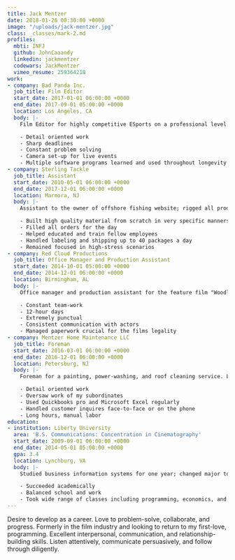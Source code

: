 ```yaml
---
title: Jack Mentzer
date: 2018-01-26 00:30:00 +0000
image: "/uploads/jack-mentzer.jpg"
class: _classes/mark-2.md
profiles:
  mbti: INFJ
  github: JohnCaaandy
  linkedin: jackmentzer
  codewars: JackMentzer
  vimeo_resume: 259364218
work:
- company: Bad Panda Inc.
  job_title: Film Editor
  start_date: 2017-01-01 06:00:00 +0000
  end_date: 2017-09-01 05:00:00 +0000
  location: Los Angeles, CA
  body: |-
    Film Editor for highly competitive ESports on a professional level. Edited tournaments, interviews, live events, and in-game footage using Adobe Premiere Pro.

    - Detail oriented work
    - Sharp deadlines
    - Constant problem solving
    - Camera set-up for live events
    - Multiple software programs learned and used throughout longevity
- company: Sterling Tackle
  job_title: Assistant
  start_date: 2010-05-01 06:00:00 +0000
  end_date: 2017-12-01 06:00:00 +0000
  location: Marmora, NJ
  body: |-
    Assistant to the owner of offshore fishing website; rigged all production lures and processed orders, shipped orders, and maintained inventory.

    - Built high quality material from scratch in very specific manners
    - Filled all orders for the day
    - Helped educated and train fellow employees
    - Handled labeling and shipping up to 40 packages a day
    - Remained focused in high-stress scenarios
- company: Red Cloud Productions
  job_title: Office Manager and Production Assistant
  start_date: 2014-10-01 05:00:00 +0000
  end_date: 2014-12-01 06:00:00 +0000
  location: Birmingham, AL
  body: |-
    Office manager and production assistant for the feature film "Woodlawn". Handled legal paperwork for all "extras" (background actors) on site and well as recruitment of said actors.

    - Constant team-work
    - 12-hour days
    - Extremely punctual
    - Consistent communication with actors
    - Managed paperwork crucial for the films legality
- company: Mentzer Home Maintenance LLC
  job_title: Foreman
  start_date: 2016-03-01 06:00:00 +0000
  end_date: 2016-12-01 06:00:00 +0000
  location: Petersburg, NJ
  body: |-
    Foreman for a painting, power-washing, and roof cleaning service. Led and completed several projects in the South Jersey area.

    - Detail oriented work
    - Oversaw work of my subordinates
    - Used Quickbooks pro and Microsoft Excel regularly
    - Handled customer inquires face-to-face or on the phone
    - Long hours, manual labor
education:
- institution: Liberty University
  area: 'B.S. Communications: Concentration in Cinematography'
  start_date: 2009-09-01 06:00:00 +0000
  end_date: 2014-05-01 05:00:00 +0000
  gpa: 3.4
  location: Lynchburg, VA
  body: |-
    Studied business information systems for one year; changed major to film and communications for remaining duration of education.

    - Succeeded academically
    - Balanced school and work
    - Took wide range of classes including programming, economics, and cinematography
---
```


Desire to develop as a career. Love to problem-solve, collaborate, and progress. Formerly in the film industry and looking to return to my first-love, programming. Excellent interpersonal, communication, and relationship-building skills.  Listen attentively, communicate persuasively, and follow through diligently.
